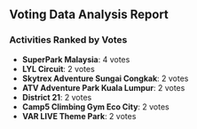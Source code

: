 ## Voting Data Analysis Report

### Activities Ranked by Votes

- **SuperPark Malaysia**: 4 votes
- **LYL Circuit**: 2 votes
- **Skytrex Adventure Sungai Congkak**: 2 votes
- **ATV Adventure Park Kuala Lumpur**: 2 votes
- **District 21**: 2 votes
- **Camp5 Climbing Gym Eco City**: 2 votes
- **VAR LIVE Theme Park**: 2 votes
